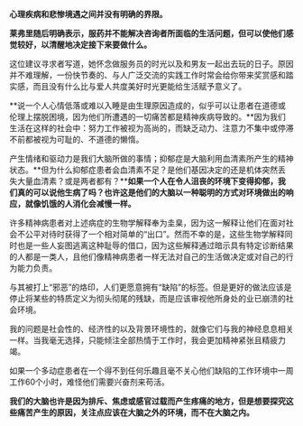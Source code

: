 **心理疾病和悲惨境遇之间并没有明确的界限。**

**莱弗里随后明确表示，服药并不能解决咨询者所面临的生活问题，但可以使他们感觉较好，以清醒地决定接下来要做什么。**

这位建议寻求者写道，她怀念做服务员的时光以及和男友一起出去玩的日子。原因并不难理解，一份快节奏的、与人广泛交流的实践工作时常会给你带来奖赏感和踏实感，而且没有什么比与爱人共度美好时光更能给生活赋予意义了。

**说一个人心情低落或难以入睡是由生理原因造成的，似乎可以让患者在道德或伦理上摆脱困境，因为他们所遭遇的一切痛苦都是精神疾病导致的。**因为我们生活在这样的社会中：努力工作被视为高尚的，而缺乏动力、注意力不集中或停滞不前都被视为可耻的、不道德的懒惰。

产生情绪和驱动力是我们大脑所做的事情；抑郁症是大脑利用血清素所产生的精神状态。**但为什么抑郁症患者会血清素不足？是他们基因决定的还是机体突然丢失大量血清素？或是两者都有？****如果一个人在令人沮丧的环境下变得抑郁，我们真的可以说他生病了吗？也许这是他们的大脑以一种聪明的方式对环境做出的响应，就像饥饿的人消化会减慢一样。**

许多精神病患者对上述病症的生物学解释奉为圭臬，因为这一解释让他们在面对社会不公平对待时获得了一个相对简单的“出口”。然而不幸的是，这些生物学解释同时也是一些人妄图逃离这种耻辱的借口，因为这些解释通过暗示具有特定诊断结果的人都是一类人，且他们像精神病患者一样无法对自己的生活做决定或对自己的行为能力负责。

与其被打上“邪恶”的烙印，人们更愿意拥有“缺陷”的标签。但是更好的做法应该是停止将某些的特质定义为彻头彻尾的残缺，而是应该审视他所身处的业已崩溃的社会环境。

我的问题是社会性的、经济性的以及背景环境性的，就像它们与我的神经息息相关一样。当我毫无选择，只能倾注全部热情于工作时，我会更加精神紧张且精疲力竭。

如果一个多动症患者在一个得不到任何乐趣且毫不关心他们缺陷的工作环境中一周工作60个小时，难怪他们需要兴奋剂来苟活。

  

**我们的大脑也许是因为排斥、焦虑或感官过载而产生疼痛的地方，但是想要探究这些痛苦产生的原因，关注点应该在大脑之外的环境，而不在大脑之内。**

